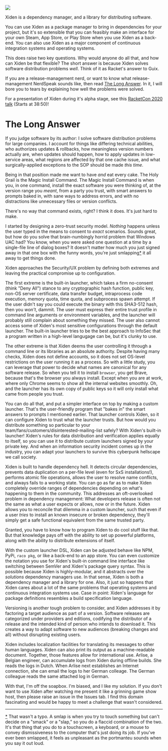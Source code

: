 [![](https://img.shields.io/badge/%E2%99%A5-Support%20Ethical%20Software-red)](https://sagegerard.com/show-support.html)

Xiden is a dependency manager, and a library for distributing
software.

You can use Xiden as a package manager to bring in dependencies for
your project, but it's so extensible that you can feasibly make an
interface for your own Steam, App Store, or Play Store when you use
Xiden as a back-end. You can also use Xiden as a major component of
continuous integration systems and operating systems.

This does raise two key questions.  Why would anyone do all that, and
how can Xiden be that flexible? The short answer is because Xiden
solves software distribution problems _well_. Think of it as Racket's
answer to Guix.

If you are a release-management nerd, or want to know what
release-management NerdSpeak sounds like, then read [The Long
Answer](#the-long-answer).  In it, I will bore you to tears by
explaining how well the problems were solved.

For a presentation of Xiden during it's alpha stage, see this
[RacketCon 2020 talk](https://youtu.be/bIi-tUzOwdw?t=2330) (Starts at
38:50)!


# The Long Answer

If you judge software by its author: I solve software distribution
problems for large companies. I account for things like differing
technical abilities, who authorizes updates & rollbacks, how
meaningless version numbers actually are, when updates should happen,
how to apply updates in low-service areas, what regions are affected
by that one cache issue, and what surgically-applied exceptions to the
SOP should be made _this time_.

Being in that position made me want to have _and_ eat every cake. The
Holy Grail is the Magic Install Command. The Magic Install Command is
when you, in one command, install the exact software you were thinking
of, at the version range you _meant_, from a party you trust, with
smart answers to prompts baked in, with sane ways to address errors,
and with no distractions like unnecessary files or version conflicts.

There's no way that command exists, right? I think it does. It's just
hard to make.

I started by designing a zero-trust security model. _Nothing_ happens
unless the user typed in the means to consent to _exact_
scenarios. Sounds great, but how do you solve that brain-numbingly
horrid problem that Windows UAC had? You know, when you were asked one
question at a time by a single-file line of dialog boxes? It doesn't
matter how much you just signed away in that one box with the funny
words, you're just smlapping[*](#smlap) it all away to get things
done.

Xiden approaches the Security/UX problem by defining both extremes and
leaving the practical compromise up to configuration.

The first extreme is the built-in launcher, which takes a firm
no-consent (think "Deny All") stance to any cryptographic hash
function, public key, non-OS server certificate, data transfer budget,
intraprocess code execution, memory quota, time quota, and subprocess
spawn attempt. If the user didn't say you could execute the binary
with this SHA3-512 hash, then you _won't_, dammit. The user must
express their entire trust profile in command line arguments or
environment variables, and the launcher will probably still complain
about something they missed. The user also cannot access some of
Xiden's most sensitive configurations through the default launcher.
The built-in launcher tries to be the best approach to InfoSec that a
program written in a high-level langugage can be, but it's clunky to
use.

The other extreme is that Xiden deems the user controlling it through
a command line or its libraries as an absolute authority. Despite
having many checks, Xiden does not define accounts, so it does not set
OS-level restrictions on the user running it as a process. So with a
little study, you can leverage that power to decide what names are
canonical for any software release. So when you tell it to install
`browser`, you get Brave, because that's the browser you always
install. Except when you are at work, where only Chrome seems to show
all the internal websites smoothly. Oh, and the launcher has its own
copy of public keys so it will only install what came from people you
trust.

You can do all that, and put a simpler interface on top by making a
custom launcher. That's the user-friendly program that "bakes in" the
smart answers to prompts I mentioned earlier. That launcher controls
Xiden, so it can configure Xiden to trust what the launcher
trusts. But how would you distribute something so particular to your
team/fans/customers/disinterested-mailing-list safely?  With Xiden's
built-in launcher! Xiden's rules for data distribution and
verification applies equally to itself, so you can use it to
distribute custom launchers signed by your private key. And when an
information security incident comes up in the industry, you can adapt
your launchers to survive this cyberpunk hellscape we call society.

Xiden is built to handle dependency hell. It detects circular
dependencies, prevents data duplication on a per-file level (even for
SxS installations!), performs atomic file operations, allows the user
to resolve name conflicts, and always fails to a working state. You
can go as far as to make Xiden completely override ranges of
dependencies depending on what's happening to them in the
community. This addresses an oft-overlooked problem in dependency
management: What developers release is often not the same as what a
user expects or allows, now or in the future. Xiden allows you to
reconcile that dilemma in a custom launcher, such that even if a user
_tries_ to install an known insecure or broken dependency, they'll
simply get a safe functional equivalent from the same trusted party.

Granted, you have to know how to program Xiden to do cool stuff like
that. But that knowledge pays off with the ability to set up powerful
platforms, along with the ability to distribute extensions of
itself.

With the custom launcher DSL, Xiden can be adjusted behave like NPM,
PyPi, `raco pkg`, or like a back-end to an app store. You can even
customize the notation you use for Xiden's built-in command line
interface like switching between SemVer and Xiden's package query
syntax. This is possible because Xiden is highly-modular, and it
abstracts over the _solutions_ dependency managers use. In that sense,
Xiden is both a dependency manager and a library for one.  Also, it
just so happens that Xiden cares about a lot of the same problems that
operating systems and continuous integration systems use. Case in
point: Xiden's language for package definitions resembles a build
specification language.

Versioning is another tough problem to consider, and Xiden addresses
it by factoring a target audience as part of a version. Software
releases are categorized under providers and editions, codifying the
distributor of a release and the intended kind of person who intends
to download it. This creates a way to adapt software to new audiences
(breaking changes and all) without disrupting existing users.

Xiden includes localization facilities for translating its messages to
other human languages. Xiden can also print its output as a
machine-readable document. Together, those features allow for
international use.  Arlise, a Belgian engineer, can accumulate logs
from Xiden during offline builds. She reads the logs in Dutch.  When
Arlise next establishes an Internet connection, she can email the logs
to her German colleage. The German colleague reads the same attached
log in German.

With that, I'm off the soapbox. I'm biased, and I like my solution. If
you don't want to use Xiden after watching me present it like a
grinning game show host, then please raise an issue in the Issues
tab. I find this domain fascinating and would be happy to meet a
challenge that wasn't considered.

---

<a href="#smlap">*</a> That wasn't a typo. A smlap is when you try to
touch something but can't decide on a "smack" or a "slap," so you do a
flaccid combination of the two.  It's that thing that you do to a
touchscreen, a keyboard, or a mouse to convey dismissiveness to the
computer that's just doing its job.  If you've ever been smlapped, it
feels as unpleasant as the portmanteu sounds when you say it out loud.
